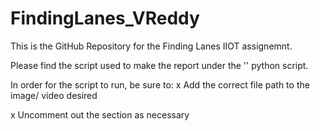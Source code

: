 # FindingLanes_VReddy

This is the GitHub Repository for the Finding Lanes IIOT assignemnt.

Please find the script used to make the report under the '' python script.

In order for the script to run, be sure to:
  x Add the correct file path to the image/ video desired 
  
  x Uncomment out the section as necessary
